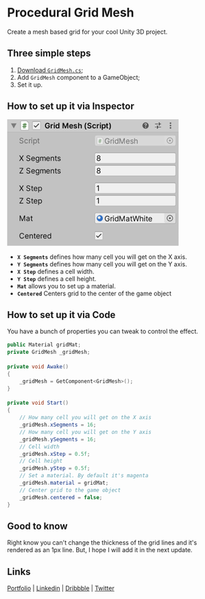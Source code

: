 # Procedural Grid Mesh
Create a mesh based grid for your cool Unity 3D project.

<!-- ![Grid Mesh Demo 1](/Images/gridMeshUnityInspector.png) -->

## Three simple steps
1. [Download `GridMesh.cs`](https://raw.githubusercontent.com/Volorf/Hover3D.js/master/hover3D.js);
2. Add `GridMesh` component to a GameObject;
3. Set it up.

<!-- 🔥 [YouTube Tutorial](https://youtube.com/) -->

## How to set up it via Inspector
![Grid Mesh Unity 3D Inspector](/Images/gridMeshUnityInspector.png)
* **`X Segments`** defines how many cell you will get on the X axis.
* **`Y Segments`** defines how many cell you will get on the Y axis.
* **`X Step`** defines a cell width.
* **`Y Step`** defines a cell height.
* **`Mat`** allows you to set up a material.
* **`Centered`** Centers grid to the center of the game object



## How to set up it via Code
You have a bunch of properties you can tweak to control the effect.
```csharp
public Material gridMat;
private GridMesh _gridMesh;

private void Awake() 
{
    _gridMesh = GetComponent<GridMesh>();
}

private void Start()
{
    // How many cell you will get on the X axis
    _gridMesh.xSegments = 16;
    // How many cell you will get on the Y axis
    _gridMesh.ySegments = 16;
    // Cell width
    _gridMesh.xStep = 0.5f;
    // Cell height
    _gridMesh.yStep = 0.5f;
    // Set a material. By default it's magenta
    _gridMesh.material = gridMat;
    // Center grid to the game object
    _gridMesh.centered = false;
}
```

## Good to know
Right know you can't change the thickness of the grid lines and it's rendered as an 1px line. But, I hope I will add it in the next update.

## Links
[Portfolio](https://olegfrolov.design/) | [Linkedin](https://www.linkedin.com/in/oleg-frolov-6a6a4752/) | [Dribbble](https://dribbble.com/Volorf) | [Twitter](https://www.twitter.com/volorf) 

